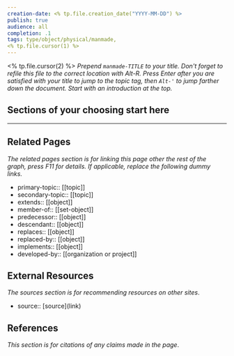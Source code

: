 ```yaml
---
creation-date: <% tp.file.creation_date("YYYY-MM-DD") %>
publish: true
audience: all
completion: .1
tags: type/object/physical/manmade,
<% tp.file.cursor(1) %>
---
```


<% tp.file.cursor(2) %> *Prepend `manmade-TITLE` to your title. Don't forget to refile this file to the correct location with Alt-R.*
*Press Enter after you are satisfied with your title to jump to the topic tag, then `Alt-'` to jump farther down the document. Start with an introduction at the top.*

## Sections of your choosing start here

---
## Related Pages
*The related pages section is for linking this page other the rest of the graph, press F11 for details. If applicable, replace the following dummy links.*
- primary-topic:: \[\[topic\]\]
- secondary-topic:: \[\[topic\]\]
- extends:: \[\[object\]\]
- member-of:: \[\[set-object\]\]
- predecessor:: \[\[object\]\]
- descendant:: \[\[object\]\]
- replaces:: \[\[object\]\]
- replaced-by:: \[\[object\]\]
- implements:: \[\[object\]\]
- developed-by:: \[\[organization or project\]\] 

## External Resources
*The sources section is for recommending resources on other sites*.
- source:: \[source\](link)

## References
*This section is for citations of any claims made in the page*.